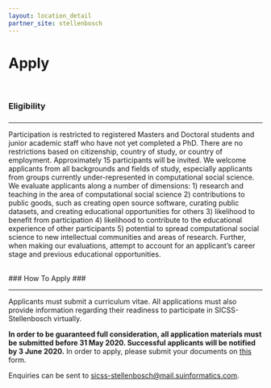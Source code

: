 ```yaml
---
layout: location_detail
partner_site: stellenbosch
---
```


<h1 class="display-4">Apply</h1>
<br />

### Eligibility
### <a name="eligibility"></a>

---

Participation is restricted to registered Masters and Doctoral students and junior academic staff who have not yet completed a PhD. There are no restrictions based on citizenship, country of study, or country of employment.  Approximately 15 participants will be invited. We welcome applicants from all backgrounds and fields of study, especially applicants from groups currently under-represented in computational social science. We evaluate applicants along a number of dimensions: 1) research and teaching in the area of computational social science 2) contributions to public goods, such as creating open source software, curating public datasets, and creating educational opportunities for others 3) likelihood to benefit from participation 4) likelihood to contribute to the educational experience of other participants 5) potential to spread computational social science to new intellectual communities and areas of research. Further, when making our evaluations, attempt to account for an applicant’s career stage and previous educational opportunities.

<br />
### How To Apply
### <a name="how_to_apply"></a>

---

Applicants must submit a curriculum vitae. All applications must also provide information regarding their readiness to participate in SICSS-Stellenbosch virtually.

**In order to be guaranteed full consideration, all application materials must be submitted before 31 May 2020. Successful applicants will be notified by 3 June 2020.**
In order to apply, please submit your documents on <a href="https://airtable.com/shrD3a7aoxr8NvnFa">this</a> form.

Enquiries can be sent to <a href="mailto:sicss-stellenbosch@mail.suinformatics.com">sicss-stellenbosch@mail.suinformatics.com</a>.
